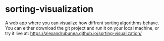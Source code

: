﻿# sorting-visualization

A web app where you can visualize how diffrent sorting algorithms behave.
You can either download the git project and run it on your local machine, or try it live at: https://alexandrubunea.github.io/sorting-visualization/
